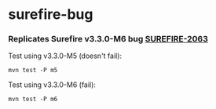 # surefire-bug

### Replicates Surefire v3.3.0-M6 bug [SUREFIRE-2063](https://issues.apache.org/jira/browse/SUREFIRE-2063)

Test using v3.3.0-M5 (doesn't fail):

    mvn test -P m5

Test using v3.3.0-M6 (fail):

    mvn test -P m6

